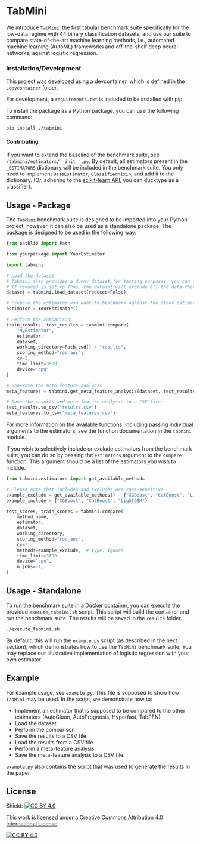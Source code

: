 # TabMini

We introduce `TabMini`, the first tabular benchmark suite specifically for the low-data regime with 44 binary 
classification datasets, and use our suite to compare state-of-the-art machine learning methods, 
i.e., automated machine learning (AutoML) frameworks and off-the-shelf deep neural networks, 
against logistic regression.

### Installation/Development

This project was developed using a devcontainer, which is defined in the `.devcontainer` folder.

For development, a `requirements.txt` is included to be installed with pip.

To install the package as a Python package, you can use the following command:

```bash
pip install ./tabmini
```

#### Contributing

If you want to extend the baseline of the benchmark suite, see `/tabmini/estimators/__init__.py`.
By default, all estimators present in the `_ESTIMATORS` dictionary will be included in the benchmark suite.
You only need to implement `BaseEstimator`, `ClassifierMixin`, and add it to the dictionary.
(Or, adhering to the [scikit-learn API](https://scikit-learn.org/stable/developers/develop.html#rolling-your-own-estimator), you can ducktype as a classifier).

## Usage - Package

The `TabMini` benchmark suite is designed to be imported into your Python project, however, it can also be used as a
standalone package. The package is designed to be used in the following way:

```python
from pathlib import Path

from yourpackage import YourEstimator

import tabmini

# Load the dataset
# Tabmini also provides a dummy dataset for testing purposes, you can load it with tabmini.load_dummy_dataset() 
# If reduced is set to True, the dataset will exclude all the data that has been used to meta-train TabPFN
dataset = tabmini.load_dataset(reduced=False)

# Prepare the estimator you want to benchmark against the other estimators
estimator = YourEstimator()

# Perform the comparison
train_results, test_results = tabmini.compare(
    "MyEstimator",
    estimator,
    dataset,
    working_directory=Path.cwd() / "results",
    scoring_method="roc_auc",
    cv=3,
    time_limit=3600,
    device="cpu"
)

# Generate the meta-feature analysis
meta_features = tabmini.get_meta_feature_analysis(dataset, test_results, "MyEstimator", correlation_method="spearman")

# Save the results and meta-feature analysis to a CSV file
test_results.to_csv("results.csv")
meta_features.to_csv("meta_features.csv")
```

For more information on the available functions, including passing individual arguments to the estimators, 
see the function documentation in the `tabmini` module.

If you wish to selectively include or exclude estimators from the benchmark suite, you can do so by passing the
`estimators` argument to the `compare` function. This argument should be a list of the estimators you wish to include.

```python
from tabmini.estimators import get_available_methods

# Please note that includes and excludes are case-sensitive
example_exclude = get_available_methods() - {"XGBoost", "CatBoost", "LightGBM"}
example_include = {"XGBoost", "CatBoost", "LightGBM"}

test_scores, train_scores = tabmini.compare(
    method_name,
    estimator,
    dataset,
    working_directory,
    scoring_method="roc_auc",
    cv=3,
    methods=example_exclude,  # type: ignore
    time_limit=3600,
    device="cpu",
    n_jobs=-1,
)
```

## Usage - Standalone

To run the benchmark suite in a Docker container, you can execute the provided `execute_tabmini.sh` script. 
This script will build the container and run the benchmark suite. The results will be saved in the
`results` folder.

```bash
./execute_tabmini.sh
```

By default, this will run the `example.py` script (as described in the next section), which demonstrates how to use the `TabMini` benchmark suite.
You may replace our illustrative implementation of logistic regression with your own estimator.

## Example

For example usage, see `example.py`. This file is supposed to show how 
`TabMini` may be used. In the script, we demonstrate how to:

- Implement an estimator that is supposed to be compared to the other estimators (AutoGluon, AutoPrognosis, Hyperfast, TabPFN)
- Load the dataset
- Perform the comparison
- Save the results to a CSV file
- Load the results from a CSV file
- Perform a meta-feature analysis
- Save the meta-feature analysis to a CSV file.

`example.py` also contains the script that was used to generate the results in the paper.

## License

Shield: [![CC BY 4.0][cc-by-shield]][cc-by]

This work is licensed under a
[Creative Commons Attribution 4.0 International License][cc-by].

[![CC BY 4.0][cc-by-image]][cc-by]

[cc-by]: http://creativecommons.org/licenses/by/4.0/
[cc-by-image]: https://i.creativecommons.org/l/by/4.0/88x31.png
[cc-by-shield]: https://img.shields.io/badge/License-CC%20BY%204.0-lightgrey.svg